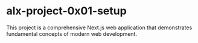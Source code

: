 # alx-project-0x01-setup
This project is a comprehensive Next.js web application that demonstrates fundamental concepts of modern web development. 

